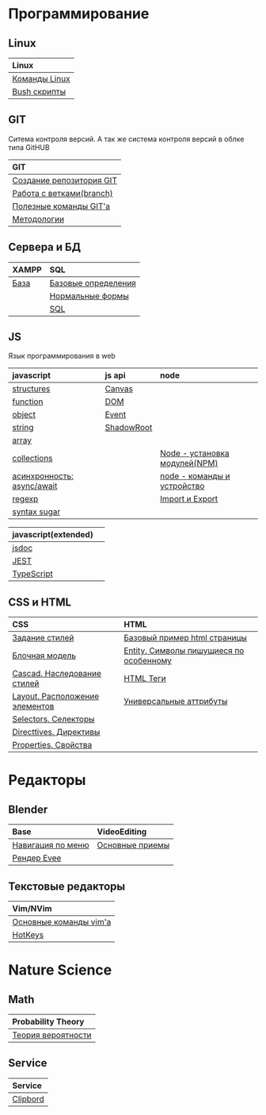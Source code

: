 # Программирование

## Linux

| Linux                                    |
| :--------------------------------------- |
| [Команды Linux](./Linux/01-Commands.md)  |
| [Bush скрипты](./Programming/01-Bush.md) |

## GIT

Ситема контроля версий. А так же система контроля версий в облке типа GitHUB

| GIT                                                        |
| :--------------------------------------------------------- |
| [Создание репозитория GIT](./Programming/GIT/00-Base.md)   |
| [Работа с ветками(branch)](./Programming/GIT/01-Branch.md) |
| [Полезные команды GIT'а](./Programming/GIT/03-Commands.md) |
| [Методологии](./Programming/GIT/02-Metodics.md)            |

## Сервера и БД

| XAMPP                                  | SQL                                                           |
| :------------------------------------- | :------------------------------------------------------------ |
| [База](./Programming/XAMPP/01-base.md) | [Базовые определения](./Programming/SQL/03-BaseDefinition.md) |
|                                        | [Нормальные формы](./Programming/SQL/01-NormalForms.md)       |
|                                        | [SQL](./Programming/SQL/02-SQL.md)                            |

## JS

Язык программирования в web

| javascript                                                       | js api                                               | node                                                                     |
| :--------------------------------------------------------------- | :--------------------------------------------------- | :----------------------------------------------------------------------- |
| [structures](./Programming/JS/JS/02-Structures.md)               | [Canvas](./Programming/JS/Canvas/01-Canvas.md)       |
| [function](./Programming/JS/JS/07-Function.md)                   | [DOM](./Programming/JS/DOM/01-DOM.md)                |
| [object](./Programming/JS/JS/04-Object.md)                       | [Event](./Programming/JS/Event/01-Event.md)          |
| [string](./Programming/JS/JS/06-String.md)                       | [ShadowRoot](./Programming/JS/ShadowRoot/00-Base.md) |
| [array](./Programming/JS/JS/05-Array.md)                         |                                                      |
| [collections](./Programming/JS/JS/09-Collections.md)             |                                                      | [Node - установка модулей(NPM)](./Programming/JS/Node/02-NodeInstall.md) |
| [асинхронность: async/await](./Programming/JS/JS/03-Async_JS.md) |                                                      | [node - команды и устройство](./Programming/JS/Node/00-Base.md)          |
| [regexp](./Programming/Regexp/Regexp_JS.md)                      |                                                      | [Import и Export](./Programming/JS/Node/01-ImportAndExport.md)           |
| [syntax sugar](./Programming/JS/JS/08-SyntaxSugar.md)            |                                                      |

| javascript(extended)                            |     |
| :---------------------------------------------- | :-- |
| [jsdoc](./Programming/JS/JS_jsdoc/00-Base.md)   |     |
| [JEST](./Programming/JS/JS_JEST/00-Base.md)     |     |
| [TypeScript](./Programming/JS/JS_TS/00-Base.md) |     |

## CSS и HTML

| CSS                                                              | HTML                                                                       |
| :--------------------------------------------------------------- | :------------------------------------------------------------------------- |
| [Задание стилей](./Programming/CSS/07-SetStylesheet.md)          | [Базовый пример html страницы](./Programming/HTML/02-HTMLTemplate.md)      |
| [Блочная модель](./Programming/CSS/01-BlockModel.md)             | [Entity. Символы пишущиеся по особенному](./Programming/HTML/01-Entity.md) |
| [Cascad. Наследование стилей](./Programming/CSS/06-Cascad.md)    | [HTML Теги](./Programming/HTML/03-HTMLTags.md)                             |
| [Layout. Расположение элементов](./Programming/CSS/02-Layout.md) | [Универсальные аттрибуты](./Programming/HTML/06-UniversalAttributes.md)    |
| [Selectors. Селекторы](./Programming/CSS/08-Selectors.md)        |                                                                            |
| [Directtives. Директивы](./Programming/CSS/09-Directives.md)     |                                                                            |
| [Properties. Свойства](./Programming/CSS/04-Properties.md)       |                                                                            |

# Редакторы

## Blender

| Base                                                         | VideoEditing                                                 |
| :----------------------------------------------------------- | :----------------------------------------------------------- |
| [Навигация по меню](./Editors/Blender/Base/01-Navigation.md) | [Основные приемы](./Editors/Blender/VideoEditing/01-Base.md) |
| [Рендер Evee](./Editors/Blender/Base/02-RenderEvee.md)       |                                                              |

## Текстовые редакторы

| Vim/NVim                                                   |
| :--------------------------------------------------------- |
| [Основные команды vim'а](./Editors/vim/01-MainCommands.md) |
| [HotKeys](./Editors/vim/01.01-TableOfKeys.html)            |

# Nature Science

## Math

| Probability Theory                                                                   |
| :----------------------------------------------------------------------------------- |
| [Теория вероятности](./NatureScience/Math/ProbabilityTheory/04-HigherMathematics.md) |

## Service

| Service                      |
| :--------------------------- |
| [Clipbord](./clipboard.html) |

<style>table{width: 100%}</style>

